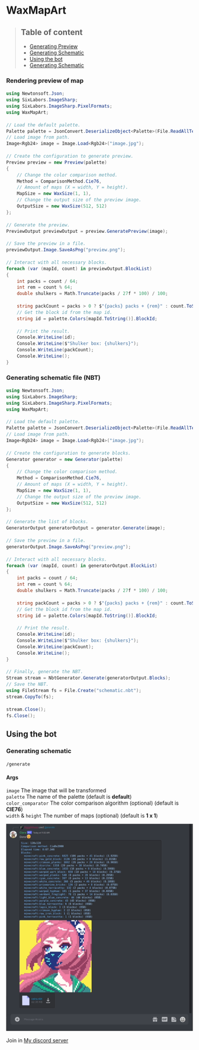 # WaxMapArt

>## Table of content
>- [Generating Preview](#rendering-preview-of-map)<br/>
>- [Generating Schematic](#generating-schematic-file--nbt-)
>- [Using the bot](#using-the-bot)
>  - [Generating Schematic](#generating-schematic)
### Rendering preview of map
```csharp
using Newtonsoft.Json;
using SixLabors.ImageSharp;
using SixLabors.ImageSharp.PixelFormats;
using WaxMapArt;

// Load the default palette.
Palette palette = JsonConvert.DeserializeObject<Palette>(File.ReadAllText("palette.json"));
// Load image from path.
Image<Rgb24> image = Image.Load<Rgb24>("image.jpg");

// Create the configuration to generate preview.
Preview preview = new Preview(palette)
{
    // Change the color comparison method.
    Method = ComparisonMethod.Cie76,
    // Amount of maps (X = width, Y = height).
    MapSize = new WaxSize(1, 1),
    // Change the output size of the preview image.
    OutputSize = new WaxSize(512, 512)
};

// Generate the preview.
PreviewOutput previewOutput = preview.GeneratePreview(image);

// Save the preview in a file.
previewOutput.Image.SaveAsPng("preview.png");

// Interact with all necessary blocks.
foreach (var (mapId, count) in previewOutput.BlockList)
{
    int packs = count / 64;
    int rem = count % 64;
    double shulkers = Math.Truncate(packs / 27f * 100) / 100;
    
    string packCount = packs > 0 ? $"{packs} packs + {rem}" : count.ToString();
    // Get the block id from the map id.
    string id = palette.Colors[mapId.ToString()].BlockId;
    
    // Print the result.
    Console.WriteLine(id);
    Console.WriteLine($"Shulker box: {shulkers}");
    Console.WriteLine(packCount);
    Console.WriteLine();
}
```

### Generating schematic file (NBT)

```csharp
using Newtonsoft.Json;
using SixLabors.ImageSharp;
using SixLabors.ImageSharp.PixelFormats;
using WaxMapArt;

// Load the default palette.
Palette palette = JsonConvert.DeserializeObject<Palette>(File.ReadAllText("palette.json"));
// Load image from path.
Image<Rgb24> image = Image.Load<Rgb24>("image.jpg");

// Create the configuration to generate blocks.
Generator generator = new Generator(palette)
{
    // Change the color comparison method.
    Method = ComparisonMethod.Cie76,
    // Amount of maps (X = width, Y = height).
    MapSize = new WaxSize(1, 1),
    // Change the output size of the preview image.
    OutputSize = new WaxSize(512, 512)
};

// Generate the list of blocks.
GeneratorOutput generatorOutput = generator.Generate(image);

// Save the preview in a file.
generatorOutput.Image.SaveAsPng("preview.png");

// Interact with all necessary blocks.
foreach (var (mapId, count) in generatorOutput.BlockList)
{
    int packs = count / 64;
    int rem = count % 64;
    double shulkers = Math.Truncate(packs / 27f * 100) / 100;
    
    string packCount = packs > 0 ? $"{packs} packs + {rem}" : count.ToString();
    // Get the block id from the map id.
    string id = palette.Colors[mapId.ToString()].BlockId;
    
    // Print the result.
    Console.WriteLine(id);
    Console.WriteLine($"Shulker box: {shulkers}");
    Console.WriteLine(packCount);
    Console.WriteLine();
}

// Finally, generate the NBT.
Stream stream = NbtGenerator.Generate(generatorOutput.Blocks);
// Save the NBT.
using FileStream fs = File.Create("schematic.nbt");
stream.CopyTo(fs);

stream.Close();
fs.Close();
```

## Using the bot

### Generating schematic
`/generate`

#### Args
`image` The image that will be transformed <br/>
`palette` The name of the palette (default is **default**) <br/>
`color_comparator` The color comparison algorithm (optional) (default is **CIE76**) <br/>
`width` & `height` The number of maps (optional) (default is **1 x 1**)

![generate](./Assets/Bot/generate.png)

Join in [My discord server](https://discord.gg/MhCmnG6ZBA)